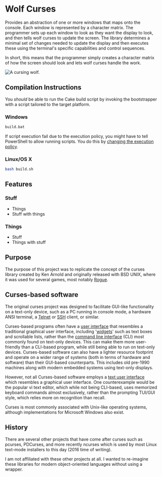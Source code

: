 # Wolf Curses

Provides an abstraction of one or more windows that maps onto the console. Each window is represented by a character matrix. The programmer sets up each window to look as they want the display to look, and then tells wolf curses to update the screen. The library determines a minimal set of changes needed to update the display and then executes these using the terminal's specific capabilities and control sequences.

In short, this means that the programmer simply creates a character matrix of how the screen should look and lets wolf curses handle the work.

![A cursing wolf.](https://raw.githubusercontent.com/Maxwolf/WolfCurses/master/media/logo.jpg)

## Compilation Instructions ##

You *should* be able to run the Cake build script by invoking the bootstrapper with a script tailored to the target platform.

### Windows ###

```cmd
build.bat
```

If script execution fail due to the execution policy, you might have to tell PowerShell to allow running scripts. You do this by [changing the execution policy](https://technet.microsoft.com/en-us/library/ee176961.aspx).

### Linux/OS X ###

```bash
bash build.sh
```

## Features ##

### Stuff ###
 * Things
 * Stuff with things

### Things ###
 * Stuff
 * Things with stuff 

## Purpose ##

The purpose of this project was to replicate the concept of the curses library created by Ken Arnold and originally released with BSD UNIX, where it was used for several games, most notably [Rogue](https://en.wikipedia.org/wiki/Rogue_(video_game) "Rogue (video game)").

## Curses-based software ##

The original curses project was designed to facilitate GUI-like functionality on a text-only device, such as a PC running in console mode, a hardware ANSI terminal, a [Telnet](https://en.wikipedia.org/wiki/Telnet "Telnet") or [SSH](https://en.wikipedia.org/wiki/Secure_Shell "Secure Shell") client, or similar.

Curses-based programs often have a [user interface](https://en.wikipedia.org/wiki/User_interface "User interface") that resembles a traditional graphical user interface, including '[widgets](https://en.wikipedia.org/wiki/Widget_(computing) "Widget (GUI)")' such as text boxes and scrollable lists, rather than the [command line interface](https://en.wikipedia.org/wiki/Command-line_interface "Command-line interface") (CLI) most commonly found on text-only devices. This can make them more user-friendly than a CLI-based program, while still being able to run on text-only devices. Curses-based software can also have a lighter resource footprint and operate on a wider range of systems (both in terms of hardware and software) than their GUI-based counterparts. This includes old pre-1990 machines along with modern embedded systems using text-only displays.

However, not all Curses-based software employs a [text user interface](https://en.wikipedia.org/wiki/Text-based_user_interface "Text-based user interface") which resembles a graphical user interface. One counterexample would be the popular vi text editor, which while not being CLI-based, uses memorized keyboard commands almost exclusively, rather than the prompting TUI/GUI style, which relies more on recognition than recall.

Curses is most commonly associated with Unix-like operating systems, although implementations for Microsoft Windows also exist.

## History ##

There are several other projects that have come after curses such as pcurses, PDCurses, and more recently ncurses which is used by most Linux text-mode installers to this day (2016 time of writing).

I am not affiliated with these other projects at all. I wanted to re-imagine these libraries for modern object-oriented languages without using a wrapper.
